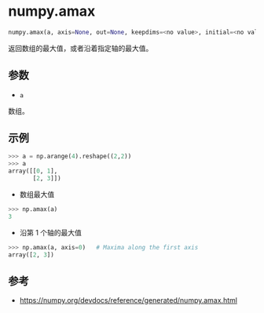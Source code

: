 # numpy.amax

```python
numpy.amax(a, axis=None, out=None, keepdims=<no value>, initial=<no value>, where=<no value>)
```

返回数组的最大值，或者沿着指定轴的最大值。

## 参数

- `a`

数组。

## 示例

```python
>>> a = np.arange(4).reshape((2,2))
>>> a
array([[0, 1],
       [2, 3]])
```

- 数组最大值

```python
>>> np.amax(a)
3
```

- 沿第 1 个轴的最大值

```python
>>> np.amax(a, axis=0)   # Maxima along the first axis
array([2, 3])
```



## 参考

- https://numpy.org/devdocs/reference/generated/numpy.amax.html
